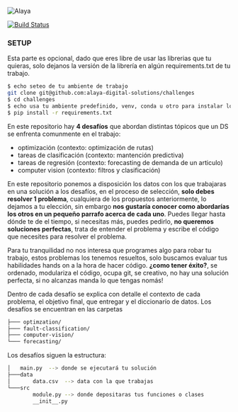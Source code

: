 ![Alaya](https://github.com/alaya-digital-solutions/challenges/blob/main/images/alaya.jpg)

[![Build Status](https://travis-ci.org/joemccann/dillinger.svg?branch=master)](https://travis-ci.org/joemccann/dillinger)


### SETUP

Esta parte es opcional, dado que eres libre de usar las librerias que tu quieras, solo dejanos la versión de la librería en algún requirements.txt de tu trabajo.

```sh
$ echo seteo de tu ambiente de trabajo
git clone git@github.com:alaya-digital-solutions/challenges
$ cd challenges
$ echo usa tu ambiente predefinido, venv, conda u otro para instalar los requirements
$ pip install -r requirements.txt
```

En este repositorio hay  **4 desafíos** que abordan distintas tópicos que un DS se enfrenta comunmente en el trabajo:
* optimización (contexto: optimización de rutas)
* tareas de clasificación (contexto: mantención predictiva)
* tareas de regresión (contexto: forecasting de demanda de un articulo)
* computer vision (contexto: filtros y clasificación)


En este repositorio ponemos a disposición los datos con los que trabajaras en una solución a los desafíos, en el proceso de selección, **solo debes resolver 1 problema**, cualquiera de los propuestos anteriormente,  lo dejamos a tu elección, sin embargo **nos gustaría conocer como abordarías los otros en un pequeño parrafo acerca de cada uno**. Puedes llegar hasta dónde te de el tiempo, si necesitas más, puedes pedirlo, **no queremos soluciones perfectas**, trata de entender el problema y escribe el código que necesites para resolver el problema.

Para tu tranquilidad no nos interesa que programes algo para robar tu trabajo, estos problemas los tenemos resueltos, solo buscamos evaluar tus habilidades hands on a la hora de hacer código. **¿como tener éxito?**, se ordenado, modulariza el código, ocupa git, se creativo, no hay una solución perfecta, si no alcanzas manda lo que tengas nomás!

Dentro de cada desafío se explica con detalle el contexto de cada problema, el objetivo final, que entregar y el diccionarío de datos.
Los desafíos se encuentran en las carpetas 

```sh
├─── optimzation/
├─── fault-classification/
├─── computer-vision/
└─── forecasting/
 ```


Los desafíos siguen la estructura:


```sh
│   main.py  --> donde se ejecutará tu solución
├───data
│       data.csv  --> data con la que trabajas
└───src
        module.py --> donde depositaras tus funciones o clases
        __init__.py
 ```
 
 
 
 
 
